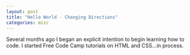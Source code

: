 ```yaml
---
layout: post
title: "Hello World - Changing Directions"
categories: misc
---
```


Several months ago I began an explicit intention to begin learning how to code. I started Free Code Camp tutorials on HTML and CSS...in process.